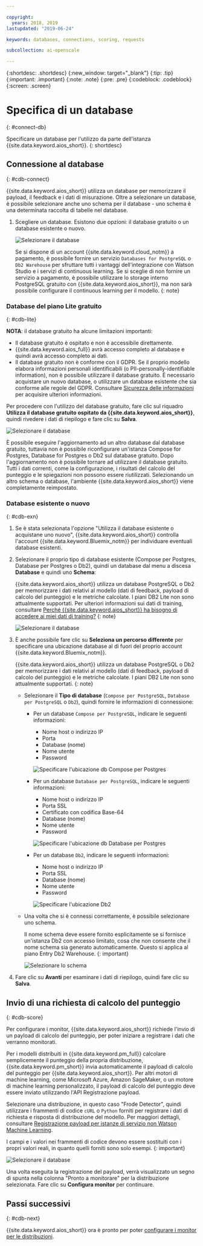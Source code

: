 ```yaml
---

copyright:
  years: 2018, 2019
lastupdated: "2019-06-24"

keywords: databases, connections, scoring, requests

subcollection: ai-openscale

---
```


{:shortdesc: .shortdesc}
{:new_window: target="_blank"}
{:tip: .tip}
{:important: .important}
{:note: .note}
{:pre: .pre}
{:codeblock: .codeblock}
{:screen: .screen}

# Specifica di un database
{: #connect-db}

Specificare un database per l'utilizzo da parte dell'istanza {{site.data.keyword.aios_short}}.
{: shortdesc}

## Connessione al database
{: #cdb-connect}

{{site.data.keyword.aios_short}} utilizza un database per memorizzare il payload, il feedback e i dati di misurazione. Oltre a selezionare un database, è possibile selezionare anche uno schema per il database - uno schema è una determinata raccolta di tabelle nel database.

1.  Scegliere un database. Esistono due opzioni: il database gratuito o un database esistente o nuovo.

    ![Selezionare il database](images/gs-config-database.png)

    Se si dispone di un account {{site.data.keyword.cloud_notm}} a pagamento, è possibile fornire un servizio `Databases for PostgreSQL` o `Db2 Warehouse` per sfruttare tutti i vantaggi dell'integrazione con Watson Studio e i servizi di continuous learning. Se si sceglie di non fornire un servizio a pagamento, è possibile utilizzare lo storage interno PostgreSQL gratuito con {{site.data.keyword.aios_short}}, ma non sarà possibile configurare il continuous learning per il modello.
    {: note}

### Database del piano Lite gratuito
{: #cdb-lite}

**NOTA**: il database gratuito ha alcune limitazioni importanti:

- Il database gratuito è ospitato e non è accessibile direttamente.
- {{site.data.keyword.aios_full}} avrà accesso completo al database e quindi avrà accesso completo ai dati.
- Il database gratuito non è conforme con il GDPR. Se il proprio modello elabora informazioni personali identificabili (o PII-personally-identifiable information), non è possibile utilizzare il database gratuito. È necessario acquistare un nuovo database, o utilizzare un database esistente che sia conforme alle regole del GDPR. Consultare [Sicurezza delle informazioni](/docs/services/ai-openscale?topic=ai-openscale-is-ov) per acquisire ulteriori informazioni.

Per procedere con l'utilizzo del database gratuito, fare clic sul riquadro **Utilizza il database gratuito ospitato da {{site.data.keyword.aios_short}}**, quindi rivedere i dati di riepilogo e fare clic su **Salva**.

  ![Selezionare il database](images/gs-config-database2.png)
  
È possibile eseguire l'aggiornamento ad un altro database dal database gratuito, tuttavia non è possibile riconfigurare un'istanza Compose for Postgres, Database for Postgres o Db2 sul database gratuito. Dopo l'aggiornamento non è possibile tornare ad utilizzare il database gratuito. Tutti i dati correnti, come la configurazione, i risultati del calcolo del punteggio e le spiegazioni non possono essere riutilizzati. Selezionando un altro schema o database, l'ambiente {{site.data.keyword.aios_short}} viene completamente reimpostato.



### Database esistente o nuovo
{: #cdb-exn}

1.  Se è stata selezionata l'opzione "Utilizza il database esistente o acquistane uno nuovo", {{site.data.keyword.aios_short}} controlla l'account {{site.data.keyword.Bluemix_notm}} per individuare eventuali database esistenti.

1.  Selezionare il proprio tipo di database esistente (Compose per Postgres, Database per Postgres o Db2), quindi un database dal menu a discesa **Database** e quindi uno **Schema**:

    {{site.data.keyword.aios_short}} utilizza un database PostgreSQL o Db2 per memorizzare i dati relativi al modello (dati di feedback, payload di calcolo del punteggio) e le metriche calcolate. I piani DB2 Lite non sono attualmente supportati. Per ulteriori informazioni sui dati di training, consultare [Perché {{site.data.keyword.aios_short}} ha bisogno di accedere ai miei dati di training?](/docs/services/ai-openscale?topic=ai-openscale-trainingdata#trainingdata)
    {: note}

    ![Selezionare il database](images/gs-config-database3.png)

1.  È anche possibile fare clic su **Seleziona un percorso differente** per specificare una ubicazione database al di fuori del proprio account {{site.data.keyword.Bluemix_notm}}.

    {{site.data.keyword.aios_short}} utilizza un database PostgreSQL o Db2 per memorizzare i dati relativi al modello (dati di feedback, payload di calcolo del punteggio) e le metriche calcolate. I piani DB2 Lite non sono attualmente supportati.
    {: note}

    - Selezionare il **Tipo di database** (`Compose per PostgreSQL`, `Database per PostgreSQL` o `Db2`), quindi fornire le informazioni di connessione:

        - Per un database `Compose per PostgreSQL`, indicare le seguenti informazioni:

            - Nome host o indirizzo IP
            - Porta
            - Database (nome)
            - Nome utente
            - Password

            ![Specificare l'ubicazione db Compose per Postgres](images/db-config-cpostgres.png)

        - Per un database `Database per PostgreSQL`, indicare le seguenti informazioni:

            - Nome host o indirizzo IP
            - Porta SSL
            - Certificato con codifica Base-64
            - Database (nome)
            - Nome utente
            - Password

            ![Specificare l'ubicazione db Database per Postgres](images/db-config-dpostgres.png)

        - Per un database `Db2`, indicare le seguenti informazioni:

            - Nome host o indirizzo IP
            - Porta SSL
            - Database (nome)
            - Nome utente
            - Password

            ![Specificare l'ubicazione Db2 ](images/db-config-db2.png)

    - Una volta che si è connessi correttamente, è possibile selezionare uno schema.

      Il nome schema deve essere fornito esplicitamente se si fornisce un'istanza Db2 con accesso limitato, cosa che non consente che il nome schema sia generato automaticamente. Questo si applica al piano Entry Db2 Warehouse.
      {: important}

      ![Selezionare lo schema](images/gs-config-database5.png)

1.  Fare clic su **Avanti** per esaminare i dati di riepilogo, quindi fare clic su **Salva**.

## Invio di una richiesta di calcolo del punteggio
{: #cdb-score}

Per configurare i monitor, {{site.data.keyword.aios_short}} richiede l'invio di un payload di calcolo del punteggio, per poter iniziare a registrare i dati che verranno monitorati.

Per i modelli distribuiti in {{site.data.keyword.pm_full}} calcolare semplicemente il punteggio della propria distribuzione, {{site.data.keyword.pm_short}} invia automaticamente il payload di calcolo del punteggio per {{site.data.keyword.aios_short}}. Per altri motori di machine learning, come Microsoft Azure, Amazon SageMaker, o un motore di machine learning personalizzato, il payload di calcolo del punteggio deve essere inviato utilizzando l'API Registrazione payload. 

Selezionare una distribuzione, in questo caso "Frode Detector", quindi utilizzare i frammenti di codice `cURL` o `Python` forniti per registrare i dati di richiesta e risposta di distribuzione del modello. Per maggiori dettagli, consultare [Registrazione payload per istanze di servizio non Watson Machine Learning](/docs/services/ai-openscale?topic=ai-openscale-cml-connect).

I campi e i valori nei frammenti di codice devono essere sostituiti con i propri valori reali, in quanto quelli forniti sono solo esempi.
{: important}

![Selezionare il database](images/config-send-scoring.png)

Una volta eseguita la registrazione del payload, verrà visualizzato un segno di spunta nella colonna "Pronto a monitorare" per la distribuzione selezionata. Fare clic su **Configura monitor** per continuare.

## Passi successivi
{: #cdb-next}

{{site.data.keyword.aios_short}} ora è pronto per poter [configurare i monitor per le distribuzioni](/docs/services/ai-openscale?topic=ai-openscale-mo-config).
